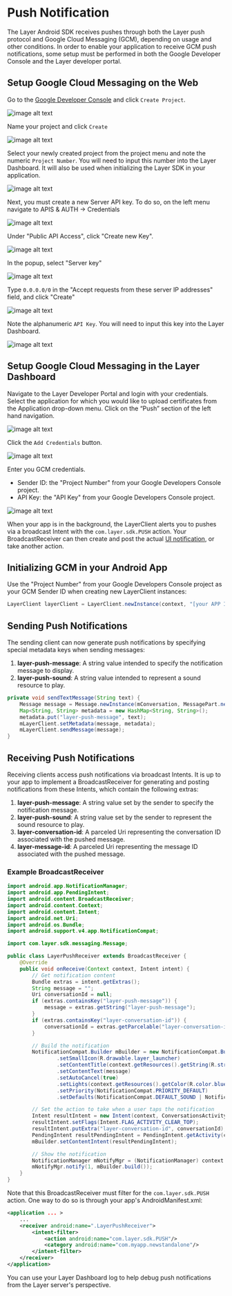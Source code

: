 # Push Notification
The Layer Android SDK receives pushes through both the Layer push protocol and Google Cloud Messaging (GCM), depending on usage and other conditions. In order to enable your application to receive GCM push notifications, some setup must be performed in both the Google Developer Console and the Layer developer portal.

## Setup Google Cloud Messaging on the Web
Go to the [Google Developer Console](https://console.developers.google.com) and click `Create Project`.

![image alt text](android-push-0.jpg)

Name your project and click `Create`

![image alt text](android-push-1.jpg)

Select your newly created project from the project menu and note the numeric `Project Number`. You will need to input this number into the Layer Dashboard. It will also be used when initializing the Layer SDK in your application.

![image alt text](android-push-2.jpg)

Next, you must create a new Server API key. To do so, on the left menu navigate to APIS & AUTH -> Credentials

![image alt text](android-push-3.jpg)

Under "Public API Access", click "Create new Key".

![image alt text](android-push-4.jpg)

In the popup, select "Server key"

![image alt text](android-push-5.jpg)

Type `0.0.0.0/0` in the "Accept requests from these server IP addresses" field, and click "Create"

![image alt text](android-push-6.jpg)


Note the alphanumeric `API Key`. You will need to input this key into the Layer Dashboard.

![image alt text](android-push-7.jpg)

## Setup Google Cloud Messaging in the Layer Dashboard

Navigate to the Layer Developer Portal and login with your credentials. Select the application for which you would like to upload certificates from the Application drop-down menu. Click on the “Push” section of the left hand navigation.

![image alt text](android-push-8.jpg)

Click the `Add Credentials` button.

![image alt text](android-push-9.jpg)

Enter you GCM credentials.

  * Sender ID: the "Project Number" from your Google Developers Console project.
  * API Key: the "API Key" from your Google Developers Console project.

![image alt text](android-push-10.jpg)

When your app is in the background, the LayerClient alerts you to pushes via a broadcast Intent with the `com.layer.sdk.PUSH` action.  Your BroadcastReceiver can then create and post the actual [UI notification](http://developer.android.com/guide/topics/ui/notifiers/notifications.html), or take another action.

## Initializing GCM in your Android App
Use the "Project Number" from your Google Developers Console project as your GCM Sender ID when creating new LayerClient instances:

``` java
LayerClient layerClient = LayerClient.newInstance(context, "[your APP ID]", "[your GCM sender ID]");
```


## Sending Push Notifications
The sending client can now generate push notifications by specifying special metadata keys when sending messages:

   1. **layer-push-message**: A string value intended to specify the notification message to display.
   2. **layer-push-sound**: A string value intended to represent a sound resource to play.

``` java
private void sendTextMessage(String text) {
    Message message = Message.newInstance(mConversation, MessagePart.newInstance("text/plain", text.getBytes()));
    Map<String, String> metadata = new HashMap<String, String>();
    metadata.put("layer-push-message", text);
    mLayerClient.setMetadata(message, metadata);
    mLayerClient.sendMessage(message);
}
```


## Receiving Push Notifications
Receiving clients access push notifications via broadcast Intents.  It is up to your app to implement a BroadcastReceiver for generating and posting notifications from these Intents, which contain the following extras:

   1. **layer-push-message**: A string value set by the sender to specify the notification message.
   2. **layer-push-sound**: A string value set by the sender to represent the sound resource to play.
   3. **layer-conversation-id**: A parceled Uri representing the conversation ID associated with the pushed message.
   4. **layer-message-id**: A parceled Uri representing the message ID associated with the pushed message.


### Example BroadcastReceiver
``` java
import android.app.NotificationManager;
import android.app.PendingIntent;
import android.content.BroadcastReceiver;
import android.content.Context;
import android.content.Intent;
import android.net.Uri;
import android.os.Bundle;
import android.support.v4.app.NotificationCompat;

import com.layer.sdk.messaging.Message;

public class LayerPushReceiver extends BroadcastReceiver {
    @Override
    public void onReceive(Context context, Intent intent) {
        // Get notification content
        Bundle extras = intent.getExtras();
        String message = "";
        Uri conversationId = null;
        if (extras.containsKey("layer-push-message")) {
            message = extras.getString("layer-push-message");
        }
        if (extras.containsKey("layer-conversation-id")) {
            conversationId = extras.getParcelable("layer-conversation-id");
        }

        // Build the notification
        NotificationCompat.Builder mBuilder = new NotificationCompat.Builder(context)
                .setSmallIcon(R.drawable.layer_launcher)
                .setContentTitle(context.getResources().getString(R.string.app_name))
                .setContentText(message)
                .setAutoCancel(true)
                .setLights(context.getResources().getColor(R.color.blue), 100, 1900)
                .setPriority(NotificationCompat.PRIORITY_DEFAULT)
                .setDefaults(NotificationCompat.DEFAULT_SOUND | NotificationCompat.DEFAULT_VIBRATE);

        // Set the action to take when a user taps the notification
        Intent resultIntent = new Intent(context, ConversationsActivity.class);
        resultIntent.setFlags(Intent.FLAG_ACTIVITY_CLEAR_TOP);
        resultIntent.putExtra("layer-conversation-id", conversationId);
        PendingIntent resultPendingIntent = PendingIntent.getActivity(context, 0, resultIntent, PendingIntent.FLAG_CANCEL_CURRENT);
        mBuilder.setContentIntent(resultPendingIntent);

        // Show the notification
        NotificationManager mNotifyMgr = (NotificationManager) context.getSystemService(Context.NOTIFICATION_SERVICE);
        mNotifyMgr.notify(1, mBuilder.build());
    }
}
```

Note that this BroadcastReceiver must filter for the `com.layer.sdk.PUSH` action.  One way to do so is through your app's AndroidManifest.xml:

``` xml
<application ... >
    ...
    <receiver android:name=".LayerPushReceiver">
        <intent-filter>
            <action android:name="com.layer.sdk.PUSH"/>
            <category android:name="com.myapp.newstandalone"/>
        </intent-filter>
    </receiver>
</application>
```

You can use your Layer Dashboard log to help debug push notifications from the Layer server's perspective.
